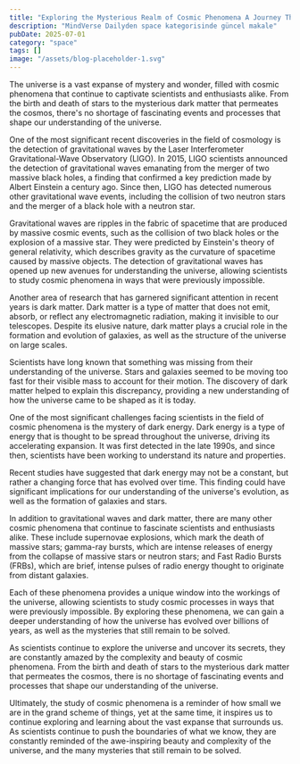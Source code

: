 ```yaml
---
title: "Exploring the Mysterious Realm of Cosmic Phenomena A Journey Through Black Holes, Supernovae, and Other Celestial Wonders of the Universe"
description: "MindVerse Dailyden space kategorisinde güncel makale"
pubDate: 2025-07-01
category: "space"
tags: []
image: "/assets/blog-placeholder-1.svg"
---
```


The universe is a vast expanse of mystery and wonder, filled with cosmic phenomena that continue to captivate scientists and enthusiasts alike. From the birth and death of stars to the mysterious dark matter that permeates the cosmos, there's no shortage of fascinating events and processes that shape our understanding of the universe.

One of the most significant recent discoveries in the field of cosmology is the detection of gravitational waves by the Laser Interferometer Gravitational-Wave Observatory (LIGO). In 2015, LIGO scientists announced the detection of gravitational waves emanating from the merger of two massive black holes, a finding that confirmed a key prediction made by Albert Einstein a century ago. Since then, LIGO has detected numerous other gravitational wave events, including the collision of two neutron stars and the merger of a black hole with a neutron star.

Gravitational waves are ripples in the fabric of spacetime that are produced by massive cosmic events, such as the collision of two black holes or the explosion of a massive star. They were predicted by Einstein's theory of general relativity, which describes gravity as the curvature of spacetime caused by massive objects. The detection of gravitational waves has opened up new avenues for understanding the universe, allowing scientists to study cosmic phenomena in ways that were previously impossible.

Another area of research that has garnered significant attention in recent years is dark matter. Dark matter is a type of matter that does not emit, absorb, or reflect any electromagnetic radiation, making it invisible to our telescopes. Despite its elusive nature, dark matter plays a crucial role in the formation and evolution of galaxies, as well as the structure of the universe on large scales.

Scientists have long known that something was missing from their understanding of the universe. Stars and galaxies seemed to be moving too fast for their visible mass to account for their motion. The discovery of dark matter helped to explain this discrepancy, providing a new understanding of how the universe came to be shaped as it is today.

One of the most significant challenges facing scientists in the field of cosmic phenomena is the mystery of dark energy. Dark energy is a type of energy that is thought to be spread throughout the universe, driving its accelerating expansion. It was first detected in the late 1990s, and since then, scientists have been working to understand its nature and properties.

Recent studies have suggested that dark energy may not be a constant, but rather a changing force that has evolved over time. This finding could have significant implications for our understanding of the universe's evolution, as well as the formation of galaxies and stars.

In addition to gravitational waves and dark matter, there are many other cosmic phenomena that continue to fascinate scientists and enthusiasts alike. These include supernovae explosions, which mark the death of massive stars; gamma-ray bursts, which are intense releases of energy from the collapse of massive stars or neutron stars; and Fast Radio Bursts (FRBs), which are brief, intense pulses of radio energy thought to originate from distant galaxies.

Each of these phenomena provides a unique window into the workings of the universe, allowing scientists to study cosmic processes in ways that were previously impossible. By exploring these phenomena, we can gain a deeper understanding of how the universe has evolved over billions of years, as well as the mysteries that still remain to be solved.

As scientists continue to explore the universe and uncover its secrets, they are constantly amazed by the complexity and beauty of cosmic phenomena. From the birth and death of stars to the mysterious dark matter that permeates the cosmos, there is no shortage of fascinating events and processes that shape our understanding of the universe.

Ultimately, the study of cosmic phenomena is a reminder of how small we are in the grand scheme of things, yet at the same time, it inspires us to continue exploring and learning about the vast expanse that surrounds us. As scientists continue to push the boundaries of what we know, they are constantly reminded of the awe-inspiring beauty and complexity of the universe, and the many mysteries that still remain to be solved.